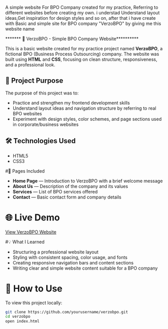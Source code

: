 A simple website For BPO Company created for my practice, Referring to different websites before creating my own. i understad Understand layout ideas,Get inspiration for design styles and so on,
after that i have create with Basic and simple site for BPO company "VerzoBPO" by giving me this website name 

******* 💼 VerzoBPO - Simple BPO Company Website**********

This is a basic website created for my practice project named **VerzoBPO**, a fictional BPO (Business Process Outsourcing) company. The website was built using **HTML** and **CSS**, focusing on clean structure, responsiveness, and a professional look.

## 📌 Project Purpose

The purpose of this project was to:

- Practice and strengthen my frontend development skills
- Understand layout ideas and navigation structure by referring to real BPO websites
- Experiment with design styles, color schemes, and page sections used in corporate/business websites

## 🛠️ Technologies Used

- HTML5  
- CSS3  

#📄 Pages Included

- **Home Page** — Introduction to VerzoBPO with a brief welcome message  
- **About Us** — Description of the company and its values  
- **Services** — List of BPO services offered  
- **Contact** — Basic contact form and company details  

# 🌐 Live Demo

[View VerzoBPO Website](http://127.0.0.1:5500/index.html)  

#💡 What I Learned

- Structuring a professional website layout
- Styling with consistent spacing, color usage, and fonts
- Creating responsive navigation bars and content sections
- Writing clear and simple website content suitable for a BPO company

# 🚀 How to Use

To view this project locally:

```bash
git clone https://github.com/yourusername/verzobpo.git
cd verzobpo
open index.html
